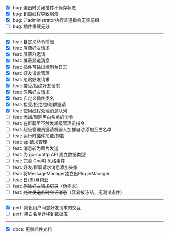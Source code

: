 - [x] bug: 退出时关闭插件不保存状态
- [x] bug: 销毁线程导致崩溃
- [x] bug: 非administrator执行普通指令无需前缀
- [ ] bug: 插件重载无效
---
- [x] feat: 自定义命令前缀
- [x] feat: 屏蔽好友请求
- [x] feat: 屏蔽群邀请
- [x] feat: 屏蔽频道消息
- [x] feat: 插件可输出控制台日志
- [x] feat: 好友请求管理
- [x] feat: 忽略好友请求
- [x] feat: 接受/拒绝好友请求
- [x] feat: 忽略好友请求
- [x] feat: 自定义插件类名
- [x] feat: 接受/拒绝/忽略群邀请
- [x] feat: 使用线程处理消息队列
- [ ] feat: 添加/删除黑白名单的命令
- [ ] feat: 在群聊里不触发超级管理员指令
- [ ] feat: 超级管理员邀请机器人加群自动添加至白名单
- [ ] feat: 运行时插件加载/卸载
- [ ] feat: api请求管理
- [ ] feat: 消息转为图片发送
- [ ] feat: 为 go-cqhttp API 建立数据类型
- [ ] feat: 完善 CoolQ 风格事件
- [ ] feat: 好友/群聊请求消息添加头像
- [ ] feat: 将MessageManager独立出PluginManager
- [ ] feat: 日/周/月词云
- [ ] feat: ~~删除好友请求记录~~（伪需求）
- [ ] feat: ~~允许发送临时会话消息~~（容易被冻结，无测试条件）
---
- [x] perf: 简化用户同意好友请求的交互
- [ ] perf: 黑白名单迁移到数据库
---
- [x] docs: 更新插件文档
